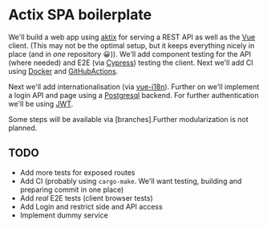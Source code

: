 # Actix SPA boilerplate

We'll build a web app using [aktix](https://actix.rs/)
for serving a REST API as well as the [Vue](https://vuejs.org/)
client. (This may not be the optimal setup, but it keeps everything
nicely in place (and in *one* repository :grinning:)).
We'll add component
testing for the API (where needed) and E2E
(via [Cypress](https://www.cypress.io/))
testing the client. Next we'll add CI using [Docker](https://www.docker.com/)
and [GitHubActions](https://github.com/features/actions). 

Next we'll add internationalisation (via [vue-i18n](https://vue-i18n.intlify.dev/)).
Further on we'll implement a login API and page using a
[Postgresql](https://www.postgresql.org/) backend. For further
authentication we'll be using [JWT](https://jwt.io/).

Some steps will be available via [branches].Further modularization
is not planned.

## TODO
- Add more tests for exposed routes
- Add CI (probably using `cargo-make`. We'll want testing,
building and preparing commit in one place)
- Add *real* E2E tests (client browser tests)
- Add Login and restrict side and API access
- Implement dummy service

